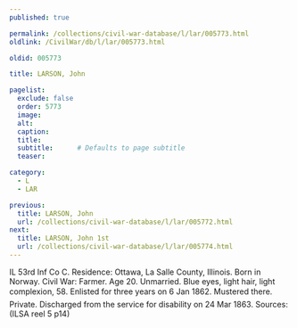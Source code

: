 ```yaml
---
published: true

permalink: /collections/civil-war-database/l/lar/005773.html
oldlink: /CivilWar/db/l/lar/005773.html

oldid: 005773

title: LARSON, John

pagelist:
  exclude: false
  order: 5773
  image: 
  alt:
  caption:
  title:
  subtitle:      # Defaults to page subtitle
  teaser:

category: 
  - L 
  - LAR

previous:
  title: LARSON, John
  url: /collections/civil-war-database/l/lar/005772.html  
next:
  title: LARSON, John 1st
  url: /collections/civil-war-database/l/lar/005774.html   
---
```

IL 53rd Inf Co C. Residence: Ottawa, La Salle County, Illinois. Born in Norway. Civil War: Farmer. Age 20. Unmarried. Blue eyes, light hair, light complexion, 5&#146;8&#148;. Enlisted for three years on 6 Jan 1862. Mustered there. Private. Discharged from the service for disability on 24 Mar 1863. Sources: (ILSA reel 5 p14)